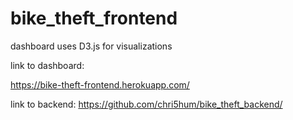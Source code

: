 # bike_theft_frontend

dashboard uses D3.js for visualizations

link to dashboard:

https://bike-theft-frontend.herokuapp.com/



link to backend:
https://github.com/chri5hum/bike_theft_backend/
